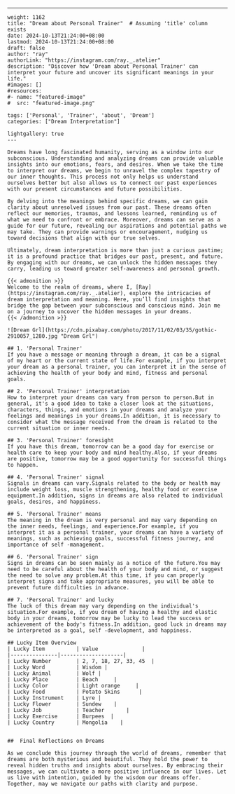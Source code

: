 ---
    weight: 1162
    title: "Dream about Personal Trainer"  # Assuming 'title' column exists
    date: 2024-10-13T21:24:00+08:00
    lastmod: 2024-10-13T21:24:00+08:00
    draft: false
    author: "ray"
    authorLink: "https://instagram.com/ray._.atelier"
    description: "Discover how 'Dream about Personal Trainer' can interpret your future and uncover its significant meanings in your life."
    #images: []
    #resources:
    #- name: "featured-image"
    #  src: "featured-image.png"
    
    tags: ['Personal', 'Trainer', 'about', 'Dream']
    categories: ["Dream Interpretation"]
    
    lightgallery: true
    ---
    
    Dreams have long fascinated humanity, serving as a window into our subconscious. Understanding and analyzing dreams can provide valuable insights into our emotions, fears, and desires. When we take the time to interpret our dreams, we begin to unravel the complex tapestry of our inner thoughts. This process not only helps us understand ourselves better but also allows us to connect our past experiences with our present circumstances and future possibilities.
    
    By delving into the meanings behind specific dreams, we can gain clarity about unresolved issues from our past. These dreams often reflect our memories, traumas, and lessons learned, reminding us of what we need to confront or embrace. Moreover, dreams can serve as a guide for our future, revealing our aspirations and potential paths we may take. They can provide warnings or encouragement, nudging us toward decisions that align with our true selves.
    
    Ultimately, dream interpretation is more than just a curious pastime; it is a profound practice that bridges our past, present, and future. By engaging with our dreams, we can unlock the hidden messages they carry, leading us toward greater self-awareness and personal growth.
    
    {{< admonition >}}
    Welcome to the realm of dreams, where I, [Ray](https://instagram.com/ray._.atelier), explore the intricacies of dream interpretation and meaning. Here, you’ll find insights that bridge the gap between your subconscious and conscious mind. Join me on a journey to uncover the hidden messages in your dreams.
    {{< /admonition >}}
    
    ![Dream Grl](https://cdn.pixabay.com/photo/2017/11/02/03/35/gothic-2910057_1280.jpg "Dream Grl")
    
    ## 1. 'Personal Trainer'
    If you have a message or meaning through a dream, it can be a signal of my heart or the current state of life.For example, if you interpret your dream as a personal trainer, you can interpret it in the sense of achieving the health of your body and mind, fitness and personal goals.
    
    ## 2. 'Personal Trainer' interpretation
    How to interpret your dreams can vary from person to person.But in general, it's a good idea to take a closer look at the situations, characters, things, and emotions in your dreams and analyze your feelings and meanings in your dreams.In addition, it is necessary to consider what the message received from the dream is related to the current situation or inner needs.
    
    ## 3. 'Personal Trainer' foresight
    If you have this dream, tomorrow can be a good day for exercise or health care to keep your body and mind healthy.Also, if your dreams are positive, tomorrow may be a good opportunity for successful things to happen.
    
    ## 4. 'Personal Trainer' signal
    Signals in dreams can vary.Signals related to the body or health may include weight loss, muscle strengthening, healthy food or exercise equipment.In addition, signs in dreams are also related to individual goals, desires, and happiness.
    
    ## 5. 'Personal Trainer' means
    The meaning in the dream is very personal and may vary depending on the inner needs, feelings, and experience.For example, if you interpret it as a personal trainer, your dreams can have a variety of meanings, such as achieving goals, successful fitness journey, and importance of self -management.
    
    ## 6. 'Personal Trainer' sign
    Signs in dreams can be seen mainly as a notice of the future.You may need to be careful about the health of your body and mind, or suggest the need to solve any problem.At this time, if you can properly interpret signs and take appropriate measures, you will be able to prevent future difficulties in advance.
    
    ## 7. 'Personal Trainer' and lucky
    The luck of this dream may vary depending on the individual's situation.For example, if you dream of having a healthy and elastic body in your dreams, tomorrow may be lucky to lead the success or achievement of the body's fitness.In addition, good luck in dreams may be interpreted as a goal, self -development, and happiness.
    
    ## Lucky Item Overview
    | Lucky Item          | Value              |
    |---------------|--------------------|
    | Lucky Number        | 2, 7, 18, 27, 33, 45  |
    | Lucky Word          | Wisdom |
    | Lucky Animal        | Wolf |
    | Lucky Place         | Beach     |
    | Lucky Color         | Light orange     |
    | Lucky Food          | Potato Skins      |
    | Lucky Instrument    | Lyre |
    | Lucky Flower        | Sundew    |
    | Lucky Job           | Teacher       |
    | Lucky Exercise      | Burpees  |
    | Lucky Country       | Mongolia    |
    
    
    ##  Final Reflections on Dreams
    
    As we conclude this journey through the world of dreams, remember that dreams are both mysterious and beautiful. They hold the power to reveal hidden truths and insights about ourselves. By embracing their messages, we can cultivate a more positive influence in our lives. Let us live with intention, guided by the wisdom our dreams offer. Together, may we navigate our paths with clarity and purpose.
    